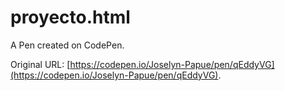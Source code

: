 # proyecto.html

A Pen created on CodePen.

Original URL: [https://codepen.io/Joselyn-Papue/pen/qEddyVG](https://codepen.io/Joselyn-Papue/pen/qEddyVG).

